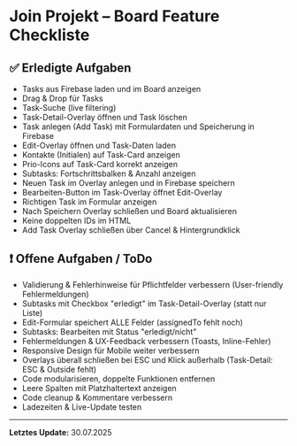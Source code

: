 # Join Projekt – Board Feature Checkliste

## ✅ Erledigte Aufgaben
- Tasks aus Firebase laden und im Board anzeigen
- Drag & Drop für Tasks
- Task-Suche (live filtering)
- Task-Detail-Overlay öffnen und Task löschen
- Task anlegen (Add Task) mit Formulardaten und Speicherung in Firebase
- Edit-Overlay öffnen und Task-Daten laden
- Kontakte (Initialen) auf Task-Card anzeigen
- Prio-Icons auf Task-Card korrekt anzeigen
- Subtasks: Fortschrittsbalken & Anzahl anzeigen
- Neuen Task im Overlay anlegen und in Firebase speichern
- Bearbeiten-Button im Task-Overlay öffnet Edit-Overlay
- Richtigen Task im Formular anzeigen
- Nach Speichern Overlay schließen und Board aktualisieren
- Keine doppelten IDs im HTML
- Add Task Overlay schließen über Cancel & Hintergrundklick

## ❗ Offene Aufgaben / ToDo
- Validierung & Fehlerhinweise für Pflichtfelder verbessern (User-friendly Fehlermeldungen)
- Subtasks mit Checkbox "erledigt" im Task-Detail-Overlay (statt nur Liste)
- Edit-Formular speichert ALLE Felder (assignedTo fehlt noch)
- Subtasks: Bearbeiten mit Status "erledigt/nicht"
- Fehlermeldungen & UX-Feedback verbessern (Toasts, Inline-Fehler)
- Responsive Design für Mobile weiter verbessern
- Overlays überall schließen bei ESC und Klick außerhalb (Task-Detail: ESC & Outside fehlt)
- Code modularisieren, doppelte Funktionen entfernen
- Leere Spalten mit Platzhaltertext anzeigen
- Code cleanup & Kommentare verbessern
- Ladezeiten & Live-Update testen

---

**Letztes Update:** 30.07.2025
